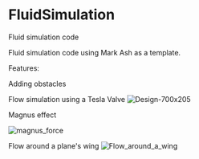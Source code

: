 # FluidSimulation
Fluid simulation code


Fluid simulation code using Mark Ash as a template.

Features:

Adding obstacles

Flow simulation using a Tesla Valve
![Design-700x205](https://user-images.githubusercontent.com/14231209/57584559-33f80f00-74dd-11e9-85ff-96948ea52fd2.png)

Magnus effect

![magnus_force](https://user-images.githubusercontent.com/14231209/57584699-97367100-74de-11e9-9666-af98eb252bb0.png)

Flow around a plane's wing
![Flow_around_a_wing](https://user-images.githubusercontent.com/14231209/57584737-1330b900-74df-11e9-9e36-118a3dd3df8e.gif)
